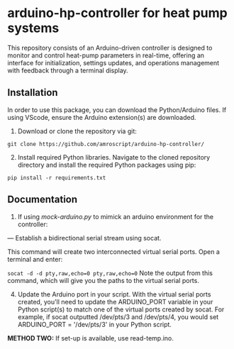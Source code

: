 # arduino-hp-controller for heat pump systems
This repository consists of an Arduino-driven controller is designed to monitor and control heat-pump parameters in real-time, offering an interface for initialization, settings updates, and operations management with feedback through a terminal display.

## Installation 

In order to use this package, you can download the Python/Arduino files. If using VScode, ensure the Arduino extension(s) are downloaded.

1. Download or clone the repository via git: 

`git clone https://github.com/amroscript/arduino-hp-controller/`

2. Install required Python libraries. Navigate to the cloned repository directory and install the required Python packages using pip:

`pip install -r requirements.txt`

## Documentation

1. If using _mock-arduino.py_ to mimick an arduino environment for the controller:

–– Establish a bidirectional serial stream using socat.

This command will create two interconnected virtual serial ports. Open a terminal and enter: 

`socat -d -d pty,raw,echo=0 pty,raw,echo=0` Note the output from this command, which will give you the paths to the virtual serial ports.

4. Update the Arduino port in your script. With the virtual serial ports created, you'll need to update the ARDUINO_PORT variable in your Python script(s) to match one of the virtual ports created by socat.
For example, if socat outputted /dev/pts/3 and /dev/pts/4, you would set ARDUINO_PORT = '/dev/pts/3' in your Python script.

**METHOD TWO:** If set-up is available, use read-temp.ino.



